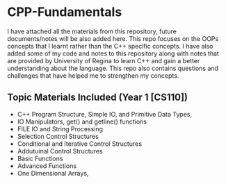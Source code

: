 # CPP-Fundamentals
I have attached all the materials from this repository, future documents/notes will be also added here. 
This repo focuses on the OOPs concepts that I learnt rather than the C++ specific concepts. I have also added some of my code and notes to this repository along with notes that are provided by University of Regina to learn C++ and gain a better understanding about the language. This repo also contains questions and challenges that have helped me to strengthen my concepts.


## Topic Materials Included (Year 1 [CS110])
* C++ Program Structure, Simple IO, and Primitive Data Types,
* IO Manipulators, get() and getline() functions
* FILE IO and String Processing
* Selection Control Structures
* Conditional and Iterative Control Structures
* Addutuinal Control Structures
* Basic Functions
* Advanced Functions
* One Dimensional Arrays,
